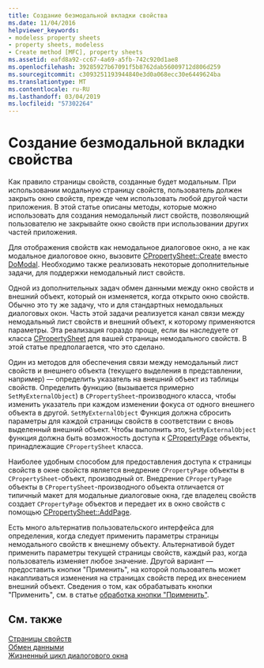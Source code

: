 ```yaml
---
title: Создание безмодальной вкладки свойства
ms.date: 11/04/2016
helpviewer_keywords:
- modeless property sheets
- property sheets, modeless
- Create method [MFC], property sheets
ms.assetid: eafd8a92-cc67-4a69-a5fb-742c920d1ae8
ms.openlocfilehash: 39285927b67091f5b8762dab56009712d806d259
ms.sourcegitcommit: c3093251193944840e3d0a068ecc30e6449624ba
ms.translationtype: MT
ms.contentlocale: ru-RU
ms.lasthandoff: 03/04/2019
ms.locfileid: "57302264"
---
```

# <a name="creating-a-modeless-property-sheet"></a>Создание безмодальной вкладки свойства

Как правило страницы свойств, созданные будет модальным. При использовании модальную страницу свойств, пользователь должен закрыть окно свойств, прежде чем использовать любой другой части приложения. В этой статье описаны методы, которые можно использовать для создания немодальный лист свойств, позволяющий пользователю не закрывайте окно свойств при использовании других частей приложения.

Для отображения свойств как немодальное диалоговое окно, а не как модальное диалоговое окно, вызовите [CPropertySheet::Create](../mfc/reference/cpropertysheet-class.md#create) вместо [DoModal](../mfc/reference/cpropertysheet-class.md#domodal). Необходимо также реализовать некоторые дополнительные задачи, для поддержки немодальный лист свойств.

Одной из дополнительных задач обмен данными между окно свойств и внешний объект, который он изменяется, когда открыто окно свойств. Обычно это ту же задачу, что и для стандартных немодальных диалоговых окон. Часть этой задачи реализуется канал связи между немодальный лист свойств и внешний объект, к которому применяются параметры. Эта реализация гораздо проще, если вы наследуете от класса [CPropertySheet](../mfc/reference/cpropertysheet-class.md) для вашей страницы немодального свойств. В этой статье предполагается, что это сделано.

Один из методов для обеспечения связи между немодальный лист свойств и внешнего объекта (текущего выделения в представлении, например) — определить указатель на внешний объект из таблицы свойств. Определить функцию (вызывается примерно `SetMyExternalObject`) в `CPropertySheet`-производного класса, чтобы изменить указатель при каждом изменении фокуса от одного внешнего объекта в другой. `SetMyExternalObject` Функция должна сбросить параметры для каждой страницы свойств в соответствии с вновь выделенный внешний объект. Чтобы выполнить это, `SetMyExternalObject` функция должна быть возможность доступа к [CPropertyPage](../mfc/reference/cpropertypage-class.md) объекты, принадлежащие `CPropertySheet` класса.

Наиболее удобным способом для предоставления доступа к страницы свойств в окне свойств является внедрение `CPropertyPage` объекты в `CPropertySheet`-объект, производный от. Внедрение `CPropertyPage` объекты в `CPropertySheet`-производного объекта отличается от типичный макет для модальные диалоговые окна, где владелец свойств создает `CPropertyPage` объектов и передает их в окно свойств с помощью [ CPropertySheet::AddPage](../mfc/reference/cpropertysheet-class.md#addpage).

Есть много альтернатив пользовательского интерфейса для определения, когда следует применить параметры страницы немодального свойств к внешнему объекту. Альтернативой будет применить параметры текущей страницы свойств, каждый раз, когда пользователь изменяет любое значение. Другой вариант — предоставить кнопки "Применить", на которой пользователь может накапливаться изменения на страницах свойств перед их внесением внешний объект. Сведения о том, как обрабатывать кнопки "Применить", см. в статье [обработка кнопки "Применить"](../mfc/handling-the-apply-button.md).

## <a name="see-also"></a>См. также

[Страницы свойств](../mfc/property-sheets-mfc.md)<br/>
[Обмен данными](../mfc/exchanging-data.md)<br/>
[Жизненный цикл диалогового окна](../mfc/life-cycle-of-a-dialog-box.md)
